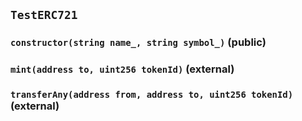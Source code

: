## `TestERC721`






### `constructor(string name_, string symbol_)` (public)





### `mint(address to, uint256 tokenId)` (external)





### `transferAny(address from, address to, uint256 tokenId)` (external)








